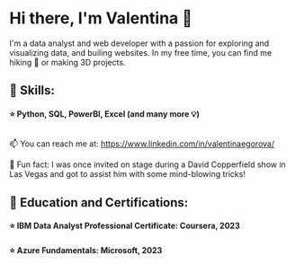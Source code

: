 # Hi there, I'm Valentina 👋

I'm a data analyst and web developer with a passion for exploring and visualizing data, and builing websites. In my free time, you can find me hiking :walking: or making 3D projects. 

## :open_book: **Skills:** 
#### :star: Python, SQL, PowerBI, Excel (and many more :bulb:)
## 

 📫 You can reach me at: https://www.linkedin.com/in/valentinaegorova/

🎩 Fun fact: I was once invited on stage during a David Copperfield show in Las Vegas and got to assist him with some mind-blowing tricks!

## :open_book: **Education and Certifications:**
#### :star: IBM Data Analyst Professional Certificate: Coursera, 2023
#### :star: Azure Fundamentals: Microsoft, 2023


